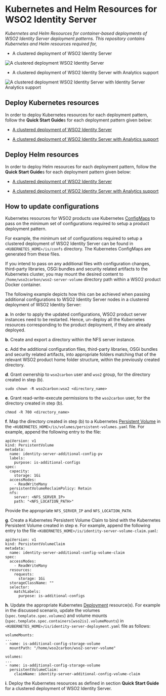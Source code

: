 # Kubernetes and Helm Resources for WSO2 Identity Server
*Kubernetes and Helm Resources for container-based deployments of WSO2 Identity Server deployment patterns.
This repository contains Kubernetes and Helm resources required for,*

* A clustered deployment of WSO2 Identity Server

![A clustered deployment WSO2 Identity Server](is/is.png)

* A clustered deployment of WSO2 Identity Server with Analytics support

![A clustered deployment WSO2 Identity Server with Identity Server Analytics support](is-with-analytics/is-with-analytics.png)

## Deploy Kubernetes resources

In order to deploy Kubernetes resources for each deployment pattern, follow the **Quick Start Guide**s for each deployment pattern
given below:

* [A clustered deployment of WSO2 Identity Server](is/README.md)

* [A clustered deployment of WSO2 Identity Server with Analytics support](is-with-analytics/README.md)

## Deploy Helm resources

In order to deploy Helm resources for each deployment pattern, follow the **Quick Start Guide**s for each deployment pattern
given below:

* [A clustered deployment of WSO2 Identity Server](helm/is/README.md)

* [A clustered deployment of WSO2 Identity Server with Analytics support](helm/is-with-analytics/README.md)

## How to update configurations

Kubernetes resources for WSO2 products use Kubernetes [ConfigMaps](https://kubernetes.io/docs/tasks/configure-pod-container/configure-pod-configmap/)
to pass on the minimum set of configurations required to setup a product deployment pattern.

For example, the minimum set of configurations required to setup a clustered deployment of WSO2 Identity Server can be found
in `<KUBERNETES_HOME>/is/confs` directory. The Kubernetes ConfigMaps are generated from these files.

If you intend to pass on any additional files with configuration changes, third-party libraries, OSGi bundles and security
related artifacts to the Kubernetes cluster, you may mount the desired content to `/home/wso2carbon/wso2-server-volume` directory path within
a WSO2 product Docker container.

The following example depicts how this can be achieved when passing additional configurations to WSO2 Identity Server nodes
in a clustered deployment of WSO2 Identity Server:

**a**. In order to apply the updated configurations, WSO2 product server instances need to be restarted. Hence, un-deploy all the Kubernetes resources
corresponding to the product deployment, if they are already deployed.

**b**. Create and export a directory within the NFS server instance.
   
**c**. Add the additional configuration files, third-party libraries, OSGi bundles and security related artifacts, into appropriate
folders matching that of the relevant WSO2 product home folder structure, within the previously created directory.

**d**. Grant ownership to `wso2carbon` user and `wso2` group, for the directory created in step (b).
      
   ```
   sudo chown -R wso2carbon:wso2 <directory_name>
   ```
      
**e**. Grant read-write-execute permissions to the `wso2carbon` user, for the directory created in step (b).
      
   ```
   chmod -R 700 <directory_name>
   ```

**f**. Map the directory created in step (b) to a Kubernetes [Persistent Volume](https://kubernetes.io/docs/concepts/storage/persistent-volumes/)
in the `<KUBERNETES_HOME>/is/volumes/persistent-volumes.yaml` file. For example, append the following entry to the file:

```
apiVersion: v1
kind: PersistentVolume
metadata:
  name: identity-server-additional-config-pv
  labels:
    purpose: is-additional-configs
spec:
  capacity:
    storage: 1Gi
  accessModes:
    - ReadWriteMany
  persistentVolumeReclaimPolicy: Retain
  nfs:
    server: <NFS_SERVER_IP>
    path: "<NFS_LOCATION_PATH>"
```

Provide the appropriate `NFS_SERVER_IP` and `NFS_LOCATION_PATH`.

**g**. Create a Kubernetes Persistent Volume Claim to bind with the Kubernetes Persistent Volume created in step e. For example, append the following entry
to the file `<KUBERNETES_HOME>/is/identity-server-volume-claim.yaml`:

```
apiVersion: v1
kind: PersistentVolumeClaim
metadata:
  name: identity-server-additional-config-volume-claim
spec:
  accessModes:
    - ReadWriteMany
  resources:
    requests:
      storage: 1Gi
  storageClassName: ""
  selector:
    matchLabels:
      purpose: is-additional-configs
```

**h**. Update the appropriate Kubernetes [Deployment](https://kubernetes.io/docs/concepts/workloads/controllers/deployment/) resource(s).
For example in the discussed scenario, update the volumes (`spec.template.spec.volumes`) and volume mounts (`spec.template.spec.containers[wso2is].volumeMounts`) in
`<KUBERNETES_HOME>/is/identity-server-deployment.yaml` file as follows:

```
volumeMounts:
...
- name: is-additional-config-storage-volume
  mountPath: "/home/wso2carbon/wso2-server-volume"

volumes:
...
- name: is-additional-config-storage-volume
  persistentVolumeClaim:
    claimName: identity-server-additional-config-volume-claim
```

**i**. Deploy the Kubernetes resources as defined in section **Quick Start Guide** for a clustered deployment of WSO2 Identity Server.
